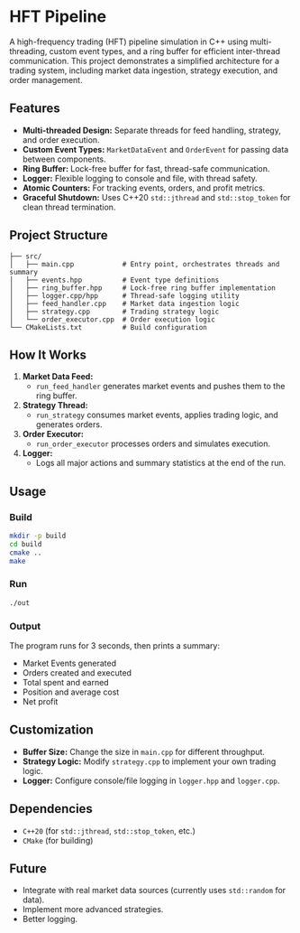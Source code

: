 # HFT Pipeline

A high-frequency trading (HFT) pipeline simulation in C++ using multi-threading, custom event types, and a ring buffer for efficient inter-thread communication. This project demonstrates a simplified architecture for a trading system, including market data ingestion, strategy execution, and order management.

## Features
- **Multi-threaded Design:** Separate threads for feed handling, strategy, and order execution.
- **Custom Event Types:** `MarketDataEvent` and `OrderEvent` for passing data between components.
- **Ring Buffer:** Lock-free buffer for fast, thread-safe communication.
- **Logger:** Flexible logging to console and file, with thread safety.
- **Atomic Counters:** For tracking events, orders, and profit metrics.
- **Graceful Shutdown:** Uses C++20 `std::jthread` and `std::stop_token` for clean thread termination.

## Project Structure
```
├── src/
│   ├── main.cpp            # Entry point, orchestrates threads and summary
│   ├── events.hpp          # Event type definitions
│   ├── ring_buffer.hpp     # Lock-free ring buffer implementation
│   ├── logger.cpp/hpp      # Thread-safe logging utility
│   ├── feed_handler.cpp    # Market data ingestion logic
│   ├── strategy.cpp        # Trading strategy logic
│   └── order_executor.cpp  # Order execution logic
└── CMakeLists.txt          # Build configuration
```

## How It Works
1. **Market Data Feed:**
   - `run_feed_handler` generates market events and pushes them to the ring buffer.
2. **Strategy Thread:**
   - `run_strategy` consumes market events, applies trading logic, and generates orders.
3. **Order Executor:**
   - `run_order_executor` processes orders and simulates execution.
4. **Logger:**
   - Logs all major actions and summary statistics at the end of the run.

## Usage
### Build
```bash
mkdir -p build
cd build
cmake ..
make
```
### Run
```bash
./out
```

### Output
The program runs for 3 seconds, then prints a summary:
- Market Events generated
- Orders created and executed
- Total spent and earned
- Position and average cost
- Net profit

## Customization
- **Buffer Size:** Change the size in `main.cpp` for different throughput.
- **Strategy Logic:** Modify `strategy.cpp` to implement your own trading logic.
- **Logger:** Configure console/file logging in `logger.hpp` and `logger.cpp`.

## Dependencies
- `C++20` (for `std::jthread`, `std::stop_token`, etc.)
- `CMake` (for building)

## Future
- Integrate with real market data sources (currently uses `std::random` for data).
- Implement more advanced strategies.
- Better logging.

